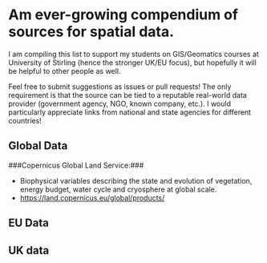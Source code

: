 # Am ever-growing compendium of sources for spatial data.

I am compiling this list to support my students on GIS/Geomatics courses at University of Stirling (hence the stronger UK/EU focus), but hopefully it will be helpful to other people as well. 

Feel free to submit suggestions as issues or pull requests! The only requirement is that the source can be tied to a reputable real-world data provider (government agency, NGO, known company, etc.). I would particularly appreciate links from national and state agencies for different countries!


## Global Data

###Copernicus Global Land Service:###
- Biophysical variables describing the state and evolution of vegetation, energy budget, water cycle and cryosphere at global scale.
- https://land.copernicus.eu/global/products/



## EU Data



## UK data
